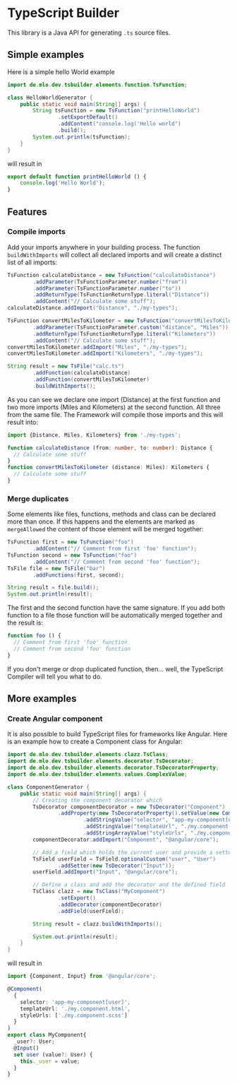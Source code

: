 # TypeScript Builder
This library is a Java API for generating ```.ts``` source files.

## Simple examples

Here is a simple hello World example

```java
import de.mlo.dev.tsbuilder.elements.function.TsFunction;

class HelloWorldGenerator {
    public static void main(String[] args) {
        String tsFunction = new TsFunction("printHelloWorld")
                .setExportDefault()
                .addContent("console.log('Hello world")
                .build();
        System.out.println(tsFunction);
    }
}
```

will result in

```typescript
export default function printHelloWorld () {
    console.log('Hello World');
}
```

## Features

### Compile imports

Add your imports anywhere in your building process. The function 
```buildWithImports``` will collect all declared imports and will create
a distinct list of all imports:

```java
TsFunction calculateDistance = new TsFunction("calculateDistance")
        .addParameter(TsFunctionParameter.number("from"))
        .addParameter(TsFunctionParameter.number("to"))
        .addReturnType(TsFunctionReturnType.literal("Distance"))
        .addContent("// Calculate some stuff");
calculateDistance.addImport("Distance", "./my-types");

TsFunction convertMilesToKilometer = new TsFunction("convertMilesToKilometer")
        .addParameter(TsFunctionParameter.custom("distance", "Miles"))
        .addReturnType(TsFunctionReturnType.literal("Kilometers"))
        .addContent("// Calculate some stuff");
convertMilesToKilometer.addImport("Miles", "./my-types");
convertMilesToKilometer.addImport("Kilometers", "./my-types");

String result = new TsFile("calc.ts")
        .addFunction(calculateDistance)
        .addFunction(convertMilesToKilometer)
        .buildWithImports();
```

As you can see we declare one import (Distance) at the first function and
two more imports (Miles and Kilometers) at the second function. All three 
from the same file. The Framework will compile those imports and this 
will result into:

```typescript
import {Distance, Miles, Kilometers} from './my-types';

function calculateDistance (from: number, to: number): Distance {
  // Calculate some stuff
}
function convertMilesToKilometer (distance: Miles): Kilometers {
  // Calculate some stuff
}
```

### Merge duplicates

Some elements like files, functions, methods and class can be declared more 
than once. If this happens and the elements are marked as ```mergeAllowed``` 
the content of those element will be merged together:

```java
TsFunction first = new TsFunction("foo")
        .addContent("// Comment from first 'foo' function");
TsFunction second = new TsFunction("foo")
        .addContent("// Comment from second 'foo' function");
TsFile file = new TsFile("bar")
        .addFunctions(first, second);

String result = file.build();
System.out.println(result);
```

The first and the second function have the same signature. If you add both
function to a file those function will be automatically merged together and
the result is:

```typescript
function foo () {
  // Comment from first 'foo' function
  // Comment from second 'foo' function
}
```

If you don't merge or drop duplicated function, then... well, the TypeScript
Compiler will tell you what to do.

## More examples

### Create Angular component

It is also possible to build TypeScript files for frameworks like Angular. 
Here is an example how to create a Component class for Angular:

```java
import de.mlo.dev.tsbuilder.elements.clazz.TsClass;
import de.mlo.dev.tsbuilder.elements.decorator.TsDecorator;
import de.mlo.dev.tsbuilder.elements.decorator.TsDecoratorProperty;
import de.mlo.dev.tsbuilder.elements.values.ComplexValue;

class ComponentGenerator {
    public static void main(String[] args) {
        // Creating the component decorator which
        TsDecorator componentDecorator = new TsDecorator("Component")
                .addProperty(new TsDecoratorProperty().setValue(new ComplexValue()
                        .addStringValue("selector", "app-my-component[user]")
                        .addStringValue("templateUrl", "./my.component.html")
                        .addStringArrayValue("styleUrls", "./my.component.scss")));
        componentDecorator.addImport("Component", "@angular/core");

        // Add a field which holds the current user and provide a setter function
        TsField userField = TsField.optionalCustom("user", "User")
                .addSetter(new TsDecorator("Input"));
        userField.addImport("Input", "@angular/core");

        // Define a class and add the decorator and the defined field
        TsClass clazz = new TsClass("MyComponent")
                .setExport()
                .addDecorator(componentDecorator)
                .addField(userField);

        String result = clazz.buildWithImports();

        System.out.println(result);
    }
}
```

will result in 

```typescript
import {Component, Input} from '@angular/core';

@Component(
  {
    selector: 'app-my-component[user]',
    templateUrl: './my.component.html',
    styleUrls: ['./my.component.scss']
  }
)
export class MyComponent{
  _user?: User;
  @Input()
  set user (value?: User) {
    this._user = value;
  }
}
```